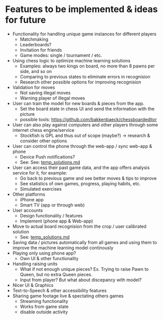 
# Features to be implemented & ideas for future

* Functionality for handling unique game instances for different players
    * Matchmaking
    * Leaderboards?
    * Invitation for friends
    * Game modes: single / tournament / etc.
* Using chess logic to optimize machine learning solutions 
    * Examples: always two kings on board, no more than 8 pawns per side, and so on
    * Comparing to previous states to eliminate errors in recognision
    * Research other possible options for improving recognision
* Validation for moves
    * Not saving illegal moves
    * Warning player of illegal moves
* User can train the model for new boards & pieces from the app.
    * Set the board state in chess UI and send the information with the picture
    * possible tools: https://github.com/bakkenbaeck/chessboardeditor
* User can also play against computers and other players through some internet chess engine/service
    * Stockfish is GPL and thus  out of scope (maybe?) -> research & consider other options
* User can control the phone through the web-app / sync web-app & phone
    * Device Push notifications?
    * See: See: [temp_solutions.md](https://github.com/Mobiilishakki/Mobiilishakki/blob/master/Documentation/temp_solutions.md)
* User can access their past game data, and the app offers analysis service for it, for example:
    * Go back to previous game and see better moves & tips to improve
    * See statistics of own games, progress, playing habits, etc.
    * Simulated exercises
* Other platforms
    * iPhone app
    * Smart TV (app or through web)
* User accounts
    * Design functionality / features
    * Implement (phone app & Web-app)
* Move to actual board recognision from the crop / user calibrated solution
    * See: [temp_solutions.md](https://github.com/Mobiilishakki/Mobiilishakki/blob/master/Documentation/temp_solutions.md)
* Saving data / pictures automatically from all games and using them to improve the machine learning model continously
* Playing only using phone app?
    * Own UI & other functionality
* Handling raising units
    * What if not enough unique pieces? Ex. Trying to raise Pawn to Queen, but no extra Queen pieces.
    * Input from player? But what about discepancy with model?
* Nicer UI & Graphics
* Text-to-Speech & other accessibility features
* Sharing game footage live & spectating others games
    * Streaming functionality
    * Works from game state
    * disable outside activity

